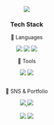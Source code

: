 <div align=center>
	<img src="https://capsule-render.vercel.app/api?type=transparent&color=auto&height=300&section=header&text=BaePippi%20GitHub%20:\)&fontSize=60&animation=twinkling&stroke=0081C9&strokeWidth=2" />
</div>
<div align=center>
	<h3>️Tech Stack</h3>
	<p> 🐚 Languages</p>
</div>
<div align="center">
	<img src="https://img.shields.io/badge/HTML5-E34F26?style=flat&logo=HTML5&logoColor=white" />
	<img src="https://img.shields.io/badge/CSS3-1572B6?style=flat&logo=CSS3&logoColor=white" />
	<img src="https://img.shields.io/badge/JavaScript-F7DF1E?style=flat&logo=JavaScript&logoColor=white" />
	
<br>
<div align=center>
	<p> 🐚 Tools </p>
</div>
<div align=center>
	<img src="https://img.shields.io/badge/Visual%20Studio%20Code-007ACC?style=flat&logo=VisualStudioCode&logoColor=white" />
	<img src="https://img.shields.io/badge/GitHub-181717?style=flat&logo=GitHub&logoColor=white" />
</div>
<br>
<div align=center>
	<p>🐚 SNS & Portfolio </p>
</div>
<div align=center>
	<a href="https://baepippi.github.io/portfolio2/">
		<img src="https://img.shields.io/badge/Portfolio-FF3633?style=flat&logo=Micro.blog&logoColor=white" />
	</a>
	<a href="mailto:hiehdkqd@naver.com">
		<img src="https://img.shields.io/badge/Mail-30B980?style=flat&logo=Gmail&logoColor=white" />
	</a>
	<br>
</div>
<div align=center>
	<br>
<img src="https://github-readme-stats.vercel.app/api/top-langs/?username=BaePippi&layout=compact">
<img src="https://github-readme-stats.vercel.app/api?username=BaePippi&show_icons=true">


</div>

